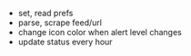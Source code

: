 * set, read prefs
* parse, scrape feed/url
* change icon color when alert level changes
* update status every hour